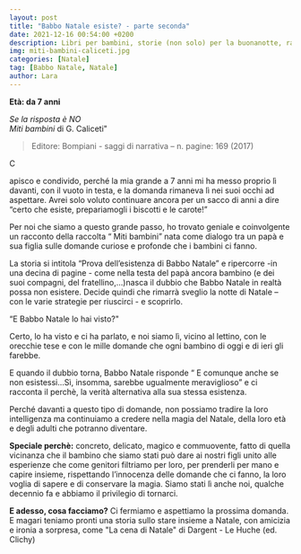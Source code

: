 ```yaml
---
layout: post
title: "Babbo Natale esiste? - parte seconda"
date: 2021-12-16 00:54:00 +0200
description: Libri per bambini, storie (non solo) per la buonanotte, racconti e letture per giocare e leggere con i bimbi.
img: miti-bambini-caliceti.jpg
categories: [Natale]
tag: [Babbo Natale, Natale]
author: Lara
---
```


**Età: da 7 anni**

*Se la risposta è NO*   
*Miti bambini* di G. Caliceti"

> Editore: Bompiani - saggi di narrativa – n. pagine: 169 (2017) 

<p><span class="dropcap">C</span></p>apisco e condivido, perché la mia grande a 7 anni mi ha messo proprio lì davanti, con il vuoto in testa, e la domanda rimaneva lì nei suoi occhi ad aspettare. 
Avrei solo voluto continuare ancora per un sacco di anni a dire “certo che esiste, prepariamogli i biscotti e le carote!”

Per noi che siamo a questo grande passo, ho trovato geniale e coinvolgente un racconto della raccolta “ Miti bambini” nata come dialogo tra un papà e sua figlia sulle domande curiose e profonde che i bambini ci fanno. 

La storia si intitola “Prova dell’esistenza di Babbo Natale” e ripercorre -in una decina di pagine - come nella testa del papà ancora bambino (e dei suoi compagni, del fratellino,…)nasca il dubbio che Babbo Natale in realtà possa non esistere.
Decide quindi che rimarrà sveglio la notte di Natale – con le varie strategie per riuscirci - e scoprirlo.

“E Babbo Natale lo hai visto?"

Certo, lo ha visto e ci ha parlato, e noi siamo lì, vicino al lettino, con le orecchie tese e con le mille domande che ogni bambino di oggi e di ieri gli farebbe.

E quando il dubbio torna, Babbo Natale risponde “ E comunque anche se non esistessi…Sì, insomma, sarebbe ugualmente meraviglioso” e ci racconta il perchè, la verità alternativa alla sua stessa esistenza.

Perché davanti a questo tipo di domande, non possiamo tradire la loro intelligenza ma continuiamo a credere nella magia del Natale, della loro età e degli adulti che potranno diventare.


**Speciale perchè:** concreto, delicato, magico e commuovente, fatto di quella vicinanza che il bambino che siamo stati può dare ai nostri figli unito alle esperienze che come genitori filtriamo per loro, per prenderli per mano e capire insieme, rispettando l’innocenza delle domande che ci fanno, la loro voglia di sapere e di conservare la magia. Siamo stati lì anche noi, qualche decennio fa e abbiamo il privilegio di tornarci.

**E adesso, cosa facciamo?** Ci fermiamo e aspettiamo la prossima domanda. E magari teniamo pronti una storia sullo stare insieme a Natale, con amicizia e ironia a sorpresa, come "La cena di Natale" di Dargent - Le Huche (ed. Clichy)

